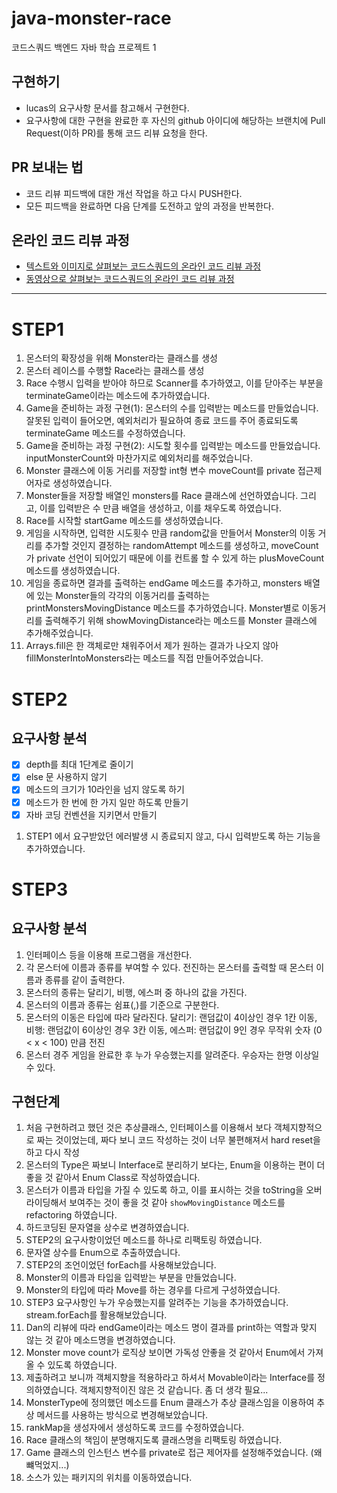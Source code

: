 # java-monster-race

코드스쿼드 백엔드 자바 학습 프로젝트 1

## 구현하기

- lucas의 요구사항 문서를 참고해서 구현한다.
- 요구사항에 대한 구현을 완료한 후 자신의 github 아이디에 해당하는 브랜치에 Pull Request(이하 PR)를 통해 코드 리뷰 요청을 한다.

## PR 보내는 법

- 코드 리뷰 피드백에 대한 개선 작업을 하고 다시 PUSH한다.
- 모든 피드백을 완료하면 다음 단계를 도전하고 앞의 과정을 반복한다.

## 온라인 코드 리뷰 과정

- [텍스트와 이미지로 살펴보는 코드스쿼드의 온라인 코드 리뷰 과정](https://github.com/code-squad/codesquad-docs/blob/master/codereview/README.md)
- [동영상으로 살펴보는 코드스쿼드의 온라인 코드 리뷰 과정](https://youtu.be/a5c9ku-_fok)

---

# STEP1

1. 몬스터의 확장성을 위해 Monster라는 클래스를 생성
2. 몬스터 레이스를 수행할 Race라는 클래스를 생성
3. Race 수행시 입력을 받아야 하므로 Scanner를 추가하였고, 이를 닫아주는 부분을 terminateGame이라는 메소드에 추가하였습니다.
4. Game을 준비하는 과정 구현(1): 몬스터의 수를 입력받는 메소드를 만들었습니다. 잘못된 입력이 들어오면, 예외처리가 필요하여 종료 코드를 주어 종료되도록 terminateGame 메소드를 수정하였습니다.
5. Game을 준비하는 과정 구현(2): 시도할 횟수를 입력받는 메소드를 만들었습니다. inputMonsterCount와 마찬가지로 예외처리를 해주었습니다.
6. Monster 클래스에 이동 거리를 저장할 int형 변수 moveCount를 private 접근제어자로 생성하였습니다.
7. Monster들을 저장할 배열인 monsters를 Race 클래스에 선언하였습니다. 그리고, 이를 입력받은 수 만큼 배열을 생성하고, 이를 채우도록 하였습니다.
8. Race를 시작할 startGame 메소드를 생성하였습니다.
9. 게임을 시작하면, 입력한 시도횟수 만큼 random값을 만들어서 Monster의 이동 거리를 추가할 것인지 결정하는 randomAttempt 메소드를 생성하고, moveCount가 private 선언이 되어있기 때문에 이를 컨트롤 할 수 있게 하는  plusMoveCount 메소드를 생성하였습니다.
10. 게임을 종료하면 결과를 출력하는 endGame 메소드를 추가하고, monsters 배열에 있는 Monster들의 각각의 이동거리를 출력하는 printMonstersMovingDistance 메소드를 추가하였습니다. Monster별로 이동거리를 출력해주기 위해 showMovingDistance라는 메소드를 Monster 클래스에 추가해주었습니다.
11. Arrays.fill은 한 객체로만 채워주어서 제가 원하는 결과가 나오지 않아 fillMonsterIntoMonsters라는 메소드를 직접 만들어주었습니다.

# STEP2

## 요구사항 분석

- [x] depth를 최대 1단계로 줄이기
- [x] else 문 사용하지 않기
- [x] 메소드의 크기가 10라인을 넘지 않도록 하기
- [x] 메소드가 한 번에 한 가지 일만 하도록 만들기
- [x] 자바 코딩 컨벤션을 지키면서 만들기

1. STEP1 에서 요구받았던 에러발생 시 종료되지 않고, 다시 입력받도록 하는 기능을 추가하였습니다.

# STEP3

## 요구사항 분석

1. 인터페이스 등을 이용해 프로그램을 개선한다.
2. 각 몬스터에 이름과 종류를 부여할 수 있다. 전진하는 몬스터를 출력할 때 몬스터 이름과 종류를 같이 출력한다.
3. 몬스터의 종류는 달리기, 비행, 에스퍼 중 하나의 값을 가진다.
4. 몬스터의 이름과 종류는 쉼표(,)를 기준으로 구분한다.
5. 몬스터의 이동은 타입에 따라 달라진다. 달리기: 랜덤값이 4이상인 경우 1칸 이동, 비행: 랜덤값이 6이상인 경우 3칸 이동, 에스퍼: 랜덤값이 9인 경우 무작위 숫자 (0 < x < 100) 만큼 전진
6. 몬스터 경주 게임을 완료한 후 누가 우승했는지를 알려준다. 우승자는 한명 이상일 수 있다.

## 구현단계

1. 처음 구현하려고 했던 것은 추상클래스, 인터페이스를 이용해서 보다 객체지향적으로 짜는 것이었는데, 짜다 보니 코드 작성하는 것이 너무 불편해져서 hard reset을 하고 다시 작성
2. 몬스터의 Type은 짜보니 Interface로 분리하기 보다는, Enum을 이용하는 편이 더 좋을 것 같아서 Enum Class로 작성하였습니다.
3. 몬스터가 이름과 타입을 가질 수 있도록 하고, 이를 표시하는 것을 toString을 오버라이딩해서 보여주는 것이 좋을 것 같아 `showMovingDistance` 메소드를 refactoring 하였습니다.
4. 하드코딩된 문자열을 상수로 변경하였습니다.
5. STEP2의 요구사항이었던 메소드를 하나로 리팩토링 하였습니다.
6. 문자열 상수를 Enum으로 추출하였습니다.
7. STEP2의 조언이었던 forEach를 사용해보았습니다.
8. Monster의 이름과 타입을 입력받는 부분을 만들었습니다.
9. Monster의 타입에 따라 Move를 하는 경우를 다르게 구성하였습니다.
10. STEP3 요구사항인 누가 우승했는지를 알려주는 기능을 추가하였습니다. stream.forEach를 활용해보았습니다.
11. Dan의 리뷰에 따라 endGame이라는 메소드 명이 결과를 print하는 역할과 맞지 않는 것 같아 메소드명을 변경하였습니다.
12. Monster move count가 로직상 보이면 가독성 안좋을 것 같아서 Enum에서 가져올 수 있도록 하였습니다.
13. 제출하려고 보니까 객체지향을 적용하라고 하셔서 Movable이라는 Interface를 정의하였습니다. 객체지향적이진 않은 것 같습니다. 좀 더 생각 필요...
14. MonsterType에 정의했던 메소드를 Enum 클래스가 추상 클래스임을 이용하여 추상 메서드를 사용하는 방식으로 변경해보았습니다.
15. rankMap을 생성자에서 생성하도록 코드를 수정하였습니다.
16. Race 클래스의 책임이 분명해지도록 클래스명을 리팩토링 하였습니다.
17. Game 클래스의 인스턴스 변수를 private로 접근 제어자를 설정해주었습니다. (왜 뺴먹었지...)
18. 소스가 있는 패키지의 위치를 이동하였습니다.
